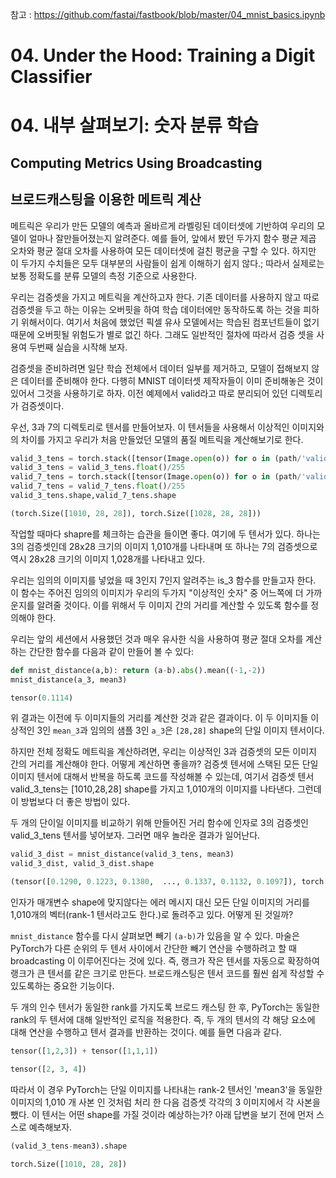 참고 : https://github.com/fastai/fastbook/blob/master/04_mnist_basics.ipynb

# 04. Under the Hood: Training a Digit Classifier
# 04. 내부 살펴보기: 숫자 분류 학습 

## Computing Metrics Using Broadcasting
## 브로드캐스팅을 이용한 메트릭 계산

메트릭은 우리가 만든 모델의 예측과 올바르게 라벨링된 데이터셋에 기반하여 우리의 모델이 얼마나 잘만들어졌는지 알려준다. 
예를 들어, 앞에서 봤던 두가지 함수 평균 제곱 오차와 평균 절대 오차를 사용하여 모든 데이터셋에 걸친 평균을 구할 수 있다. 
하지만 이 두가지 수치들은 모두 대부분의 사람들이 쉽게 이해하기 쉽지 않다.; 
따라서 실제로는 보통 정확도를 분류 모델의 측정 기준으로 사용한다.

우리는 검증셋을 가지고 메트릭을 계산하고자 한다. 기존 데이터를 사용하지 않고 따로 검증셋을 두고 하는 이유는 오버핏을 하여 
학습 데이터에만 동작하도록 하는 것을 피하기 위해서이다. 여기서 처음에 했었던 픽셀 유사 모델에서는 학습된 컴포넌트들이 
없기 때문에 오버핏될 위험도가 별로 없긴 하다. 그래도 일반적인 절차에 따라서 검증 셋을 사용여 두번째 실습을 시작해 보자.

검증셋을 준비하려면 일단 학습 전체에서 데이터 일부를 제거하고, 모델이 접해보지 않은 데이터를 준비해야 한다. 다행히 MNIST 
데이터셋 제작자들이 이미 준비해놓은 것이 있어서 그것을 사용하기로 하자. 이전 예제에서 valid라고 따로 분리되어 있던 디렉토리가 
검증셋이다.

우선, 3과 7의 디렉토리로 텐서를 만들어보자. 이 텐서들을 사용해서 이상적인 이미지와의 차이를 가지고 우리가 처음 만들었던 
모델의 품질 메트릭을 계산해보기로 한다.

```python
valid_3_tens = torch.stack([tensor(Image.open(o)) for o in (path/'valid'/'3').ls()])
valid_3_tens = valid_3_tens.float()/255
valid_7_tens = torch.stack([tensor(Image.open(o)) for o in (path/'valid'/'7').ls()])
valid_7_tens = valid_7_tens.float()/255
valid_3_tens.shape,valid_7_tens.shape
```
```python
(torch.Size([1010, 28, 28]), torch.Size([1028, 28, 28]))
```

작업할 때마다 shapre를 체크하는 습관을 들이면 좋다. 여기에 두 텐서가 있다. 하나는 3의 검증셋인데 28x28 크기의 이미지 1,010개를 나타내며 또 하나는 7의 검증셋으로 역시 28x28 크기의 이미지 1,028개를 나타내고 있다.

우리는 임의의 이미지를 넣었을 때 3인지 7인지 알려주는 is_3 함수를 만들고자 한다. 이 함수는 주어진 임의의 이미지가 우리의 두가지 "이상적인 숫자" 중 어느쪽에 더 가까운지를 알려줄 것이다. 이를 위해서 두 이미지 간의 거리를 계산할 수 있도록 함수를 정의해야 한다.

우리는 앞의 세션에서 사용했던 것과 매우 유사한 식을 사용하여 평균 절대 오차를 계산하는 간단한 함수를 다음과 같이 만들어 볼 수 있다:

```python
def mnist_distance(a,b): return (a-b).abs().mean((-1,-2))
mnist_distance(a_3, mean3)
```
```python
tensor(0.1114)
```

위 결과는 이전에 두 이미지들의 거리를 계산한 것과 같은 결과이다. 이 두 이미지들 이상적인 3인 `mean_3`과 임의의 샘플 3인 `a_3`은 `[28,28]` shape의 단일 이미지 텐서이다.

하지만 전체 정확도 메트릭을 계산하려면, 우리는 이상적인 3과 검증셋의 모든 이미지 간의 거리를 계산해야 한다. 어떻게 계산하면 좋을까? 검증셋 텐서에 스택된 모든 단일 이미지 텐서에 대해서 반복을 하도록 코드를 작성해볼 수 있는데, 여기서 검증셋 텐서 valid_3_tens는 [1010,28,28] shape를 가지고 1,010개의 이미지를 나타낸다. 그런데 이 방법보다 더 좋은 방법이 있다.

두 개의 단이일 이미지를 비교하기 위해 만들어진 거리 함수에 인자로 3의 검증셋인 valid_3_tens 텐서를 넣어보자. 그러면 매우 놀라운 결과가 일어난다.

```python
valid_3_dist = mnist_distance(valid_3_tens, mean3)
valid_3_dist, valid_3_dist.shape
```
```python
(tensor([0.1290, 0.1223, 0.1380,  ..., 0.1337, 0.1132, 0.1097]), torch.Size([1010]))
 ```
 인자가 매개변수 shape에 맞지않다는 에러 메시지 대신 모든 단일 이미지의 거리를 1,010개의 벡터(rank-1 텐서라고도 한다.)로 돌려주고 있다. 어떻게 된 것일까?
 
 `mnist_distance` 함수를 다시 살펴보면 빼기 `(a-b)`가 있음을 알 수 있다. 마술은 PyTorch가 다른 순위의 두 텐서 사이에서 간단한 빼기 연산을 수행하려고 할 때 broadcasting 이 이루어진다는 것에 있다. 즉, 랭크가 작은 텐서를 자동으로 확장하여 랭크가 큰 텐서를 같은 크기로 만든다. 브로드캐스팅은 텐서 코드를 훨씬 쉽게 작성할 수 있도록하는 중요한 기능이다.
 
 두 개의 인수 텐서가 동일한 rank를 가지도록 브로드 캐스팅 한 후, PyTorch는 동일한 rank의 두 텐서에 대해 일반적인 로직을 적용한다. 즉, 두 개의 텐서의 각 해당 요소에 대해 연산을 수행하고 텐서 결과를 반환하는 것이다. 예를 들면 다음과 같다.
 
 ```python
 tensor([1,2,3]) + tensor([1,1,1])
 ```
 ```python
 tensor([2, 3, 4])
 ```
 
 따라서 이 경우 PyTorch는 단일 이미지를 나타내는 rank-2 텐서인 'mean3'을 동일한 이미지의 1,010 개 사본 인 것처럼 처리 한 다음 검증셋 각각의 3 이미지에서 각 사본을 뺐다. 이 텐서는 어떤 shape를 가질 것이라 예상하는가? 아래 답변을 보기 전에 먼저 스스로 예측해보자.
 
```python
(valid_3_tens-mean3).shape
```
```python
torch.Size([1010, 28, 28])
```

